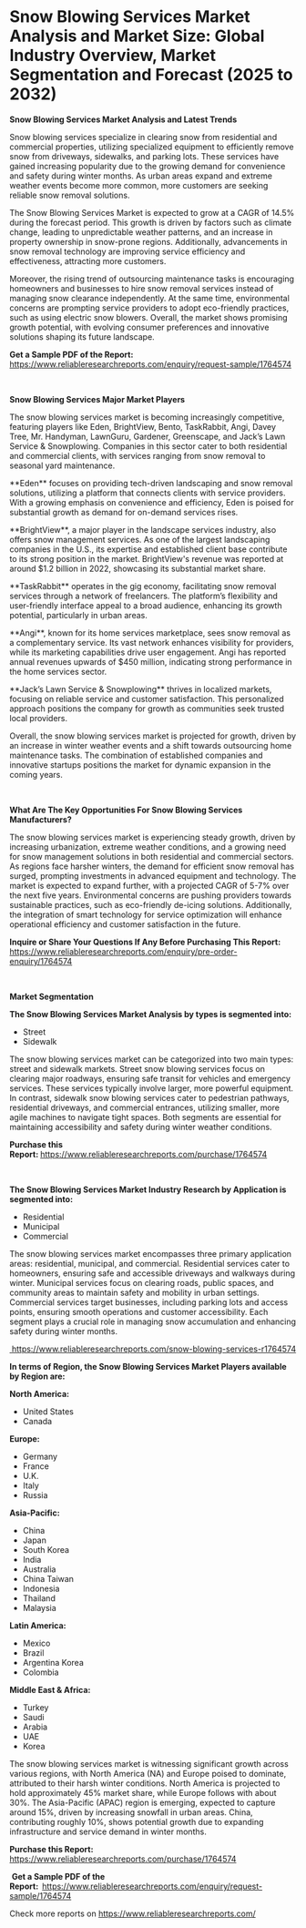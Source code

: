<p><h1>Snow Blowing Services Market Analysis and Market Size: Global Industry Overview, Market Segmentation and Forecast (2025 to 2032)</h1></p><p><strong>Snow Blowing Services Market Analysis and Latest Trends</strong></p>
<p><p>Snow blowing services specialize in clearing snow from residential and commercial properties, utilizing specialized equipment to efficiently remove snow from driveways, sidewalks, and parking lots. These services have gained increasing popularity due to the growing demand for convenience and safety during winter months. As urban areas expand and extreme weather events become more common, more customers are seeking reliable snow removal solutions.</p><p>The Snow Blowing Services Market is expected to grow at a CAGR of 14.5% during the forecast period. This growth is driven by factors such as climate change, leading to unpredictable weather patterns, and an increase in property ownership in snow-prone regions. Additionally, advancements in snow removal technology are improving service efficiency and effectiveness, attracting more customers.</p><p>Moreover, the rising trend of outsourcing maintenance tasks is encouraging homeowners and businesses to hire snow removal services instead of managing snow clearance independently. At the same time, environmental concerns are prompting service providers to adopt eco-friendly practices, such as using electric snow blowers. Overall, the market shows promising growth potential, with evolving consumer preferences and innovative solutions shaping its future landscape.</p></p>
<p><strong>Get a Sample PDF of the Report:&nbsp;</strong> <a href="https://www.reliableresearchreports.com/enquiry/request-sample/1764574?utm_campaign=2622&utm_medium=2&utm_source=Github&utm_content=ia&utm_term=22022025&utm_id=snow-blowing-services">https://www.reliableresearchreports.com/enquiry/request-sample/1764574</a></p>
<p>&nbsp;</p>
<p><strong>Snow Blowing Services Major Market Players</strong></p>
<p><p>The snow blowing services market is becoming increasingly competitive, featuring players like Eden, BrightView, Bento, TaskRabbit, Angi, Davey Tree, Mr. Handyman, LawnGuru, Gardener, Greenscape, and Jack’s Lawn Service & Snowplowing. Companies in this sector cater to both residential and commercial clients, with services ranging from snow removal to seasonal yard maintenance.</p><p>**Eden** focuses on providing tech-driven landscaping and snow removal solutions, utilizing a platform that connects clients with service providers. With a growing emphasis on convenience and efficiency, Eden is poised for substantial growth as demand for on-demand services rises.</p><p>**BrightView**, a major player in the landscape services industry, also offers snow management services. As one of the largest landscaping companies in the U.S., its expertise and established client base contribute to its strong position in the market. BrightView's revenue was reported at around $1.2 billion in 2022, showcasing its substantial market share.</p><p>**TaskRabbit** operates in the gig economy, facilitating snow removal services through a network of freelancers. The platform’s flexibility and user-friendly interface appeal to a broad audience, enhancing its growth potential, particularly in urban areas.</p><p>**Angi**, known for its home services marketplace, sees snow removal as a complementary service. Its vast network enhances visibility for providers, while its marketing capabilities drive user engagement. Angi has reported annual revenues upwards of $450 million, indicating strong performance in the home services sector.</p><p>**Jack’s Lawn Service & Snowplowing** thrives in localized markets, focusing on reliable service and customer satisfaction. This personalized approach positions the company for growth as communities seek trusted local providers.</p><p>Overall, the snow blowing services market is projected for growth, driven by an increase in winter weather events and a shift towards outsourcing home maintenance tasks. The combination of established companies and innovative startups positions the market for dynamic expansion in the coming years.</p></p>
<p>&nbsp;</p>
<p><strong>What Are The Key Opportunities For Snow Blowing Services Manufacturers?</strong></p>
<p><p>The snow blowing services market is experiencing steady growth, driven by increasing urbanization, extreme weather conditions, and a growing need for snow management solutions in both residential and commercial sectors. As regions face harsher winters, the demand for efficient snow removal has surged, prompting investments in advanced equipment and technology. The market is expected to expand further, with a projected CAGR of 5-7% over the next five years. Environmental concerns are pushing providers towards sustainable practices, such as eco-friendly de-icing solutions. Additionally, the integration of smart technology for service optimization will enhance operational efficiency and customer satisfaction in the future.</p></p>
<p><strong>Inquire or Share Your Questions If Any Before Purchasing This Report:</strong> <a href="https://www.reliableresearchreports.com/enquiry/pre-order-enquiry/1764574?utm_campaign=2622&utm_medium=2&utm_source=Github&utm_content=ia&utm_term=22022025&utm_id=snow-blowing-services">https://www.reliableresearchreports.com/enquiry/pre-order-enquiry/1764574</a></p>
<p>&nbsp;</p>
<p><strong>Market Segmentation</strong></p>
<p><strong>The Snow Blowing Services Market Analysis by types is segmented into:</strong></p>
<p><ul><li>Street</li><li>Sidewalk</li></ul></p>
<p><p>The snow blowing services market can be categorized into two main types: street and sidewalk markets. Street snow blowing services focus on clearing major roadways, ensuring safe transit for vehicles and emergency services. These services typically involve larger, more powerful equipment. In contrast, sidewalk snow blowing services cater to pedestrian pathways, residential driveways, and commercial entrances, utilizing smaller, more agile machines to navigate tight spaces. Both segments are essential for maintaining accessibility and safety during winter weather conditions.</p></p>
<p><strong>Purchase this Report:&nbsp;</strong><a href="https://www.reliableresearchreports.com/purchase/1764574?utm_campaign=2622&utm_medium=2&utm_source=Github&utm_content=ia&utm_term=22022025&utm_id=snow-blowing-services">https://www.reliableresearchreports.com/purchase/1764574</a></p>
<p>&nbsp;</p>
<p><strong>The Snow Blowing Services Market Industry Research by Application is segmented into:</strong></p>
<p><ul><li>Residential</li><li>Municipal</li><li>Commercial</li></ul></p>
<p><p>The snow blowing services market encompasses three primary application areas: residential, municipal, and commercial. Residential services cater to homeowners, ensuring safe and accessible driveways and walkways during winter. Municipal services focus on clearing roads, public spaces, and community areas to maintain safety and mobility in urban settings. Commercial services target businesses, including parking lots and access points, ensuring smooth operations and customer accessibility. Each segment plays a crucial role in managing snow accumulation and enhancing safety during winter months.</p></p>
<p><a href="https://www.reliableresearchreports.com/snow-blowing-services-r1764574?utm_campaign=2622&utm_medium=2&utm_source=Github&utm_content=ia&utm_term=22022025&utm_id=snow-blowing-services">&nbsp;https://www.reliableresearchreports.com/snow-blowing-services-r1764574</a></p>
<p><strong>In terms of Region, the Snow Blowing Services Market Players available by Region are:</strong></p>
<p>
    <p> <strong> North America: </strong>
        <ul>
            <li>United States</li>
            <li>Canada</li>
        </ul>
        </p> 
    <p> <strong> Europe: </strong>
        <ul>
            <li>Germany</li>
            <li>France</li>
            <li>U.K.</li>
            <li>Italy</li>
            <li>Russia</li>
        </ul>
        </p> 
    <p> <strong> Asia-Pacific: </strong>
        <ul>
            <li>China</li>
            <li>Japan</li>
            <li>South Korea</li>
            <li>India</li>
            <li>Australia</li>
            <li>China Taiwan</li>
            <li>Indonesia</li>
            <li>Thailand</li>
            <li>Malaysia</li>
        </ul>
        </p> 
    <p> <strong> Latin America: </strong>
        <ul>
            <li>Mexico</li>
            <li>Brazil</li>
            <li>Argentina Korea</li>
            <li>Colombia</li>
        </ul>
        </p> 
    <p> <strong> Middle East & Africa: </strong>
        <ul>
            <li>Turkey</li>
            <li>Saudi</li>
            <li>Arabia</li>
            <li>UAE</li>
            <li>Korea</li>
        </ul>
    </p>
    </p>
<p><p>The snow blowing services market is witnessing significant growth across various regions, with North America (NA) and Europe poised to dominate, attributed to their harsh winter conditions. North America is projected to hold approximately 45% market share, while Europe follows with about 30%. The Asia-Pacific (APAC) region is emerging, expected to capture around 15%, driven by increasing snowfall in urban areas. China, contributing roughly 10%, shows potential growth due to expanding infrastructure and service demand in winter months.</p></p>
<p><strong>Purchase this Report: </strong><a href="https://www.reliableresearchreports.com/purchase/1764574?utm_campaign=2622&utm_medium=2&utm_source=Github&utm_content=ia&utm_term=22022025&utm_id=snow-blowing-services">https://www.reliableresearchreports.com/purchase/1764574</a></p>
<p>&nbsp;<strong>Get a Sample PDF of the Report:&nbsp;&nbsp;</strong><a href="https://www.reliableresearchreports.com/enquiry/request-sample/1764574?utm_campaign=2622&utm_medium=2&utm_source=Github&utm_content=ia&utm_term=22022025&utm_id=snow-blowing-services">https://www.reliableresearchreports.com/enquiry/request-sample/1764574</a></p>
<p><strong></strong></p>
<p>Check more reports on <a href="https://www.reliableresearchreports.com/?utm_campaign=2622&utm_medium=2&utm_source=Github&utm_content=ia&utm_term=22022025&utm_id=snow-blowing-services">https://www.reliableresearchreports.com/</a></p>